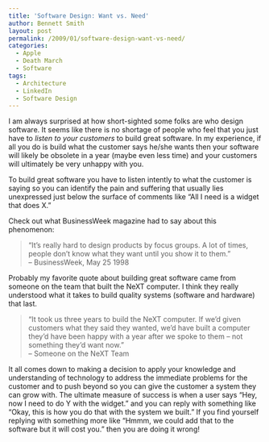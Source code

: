 ```yaml
---
title: 'Software Design: Want vs. Need'
author: Bennett Smith
layout: post
permalink: /2009/01/software-design-want-vs-need/
categories:
  - Apple
  - Death March
  - Software
tags:
  - Architecture
  - LinkedIn
  - Software Design
---
```

I am always surprised at how short-sighted some folks are who design software. It seems like there is no shortage of people who feel that you just have to *listen to your customers* to build great software. In my experience, if all you do is build what the customer says he/she wants then your software will likely be obsolete in a year (maybe even less time) and your customers will ultimately be very unhappy with you.

To build great software you have to listen intently to what the customer is saying so you can identify the pain and suffering that usually lies unexpressed just below the surface of comments like “All I need is a widget that does X.”

Check out what BusinessWeek magazine had to say about this phenomenon:

> “It’s really hard to design products by focus groups. A lot of times, people don’t know what they want until you show it to them.”  
> – BusinessWeek, May 25 1998 

Probably my favorite quote about building great software came from someone on the team that built the NeXT computer. I think they really understood what it takes to build quality systems (software and hardware) that last.

> “It took us three years to build the NeXT computer. If we’d given customers what they said they wanted, we’d have built a computer they’d have been happy with a year after we spoke to them – not something they’d want now.”  
> – Someone on the NeXT Team 

It all comes down to making a decision to apply your knowledge and understanding of technology to address the immediate problems for the customer and to push beyond so you can give the customer a system they can grow with. The ultimate measure of success is when a user says “Hey, now I need to do Y with the widget.” and you can reply with something like “Okay, this is how you do that with the system we built.” If you find yourself replying with something more like “Hmmm, we could add that to the software but it will cost you.” then you are doing it wrong!

